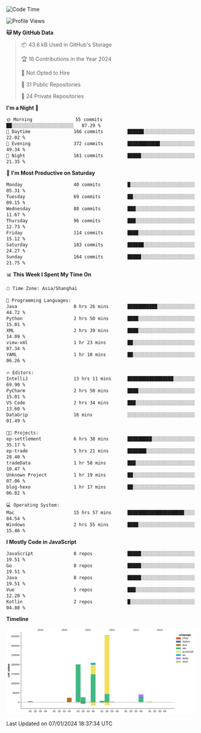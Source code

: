 <!--START_SECTION:waka-->
![Code Time](http://img.shields.io/badge/Code%20Time-2%2C239%20hrs%2011%20mins-blue)

![Profile Views](http://img.shields.io/badge/Profile%20Views-0-blue)

**🐱 My GitHub Data** 

> 📦 43.6 kB Used in GitHub's Storage 
 > 
> 🏆 16 Contributions in the Year 2024
 > 
> 🚫 Not Opted to Hire
 > 
> 📜 31 Public Repositories 
 > 
> 🔑 24 Private Repositories 
 > 
**I'm a Night 🦉** 

```text
🌞 Morning                55 commits          ██░░░░░░░░░░░░░░░░░░░░░░░   07.29 % 
🌆 Daytime                166 commits         ██████░░░░░░░░░░░░░░░░░░░   22.02 % 
🌃 Evening                372 commits         ████████████░░░░░░░░░░░░░   49.34 % 
🌙 Night                  161 commits         █████░░░░░░░░░░░░░░░░░░░░   21.35 % 
```
📅 **I'm Most Productive on Saturday** 

```text
Monday                   40 commits          █░░░░░░░░░░░░░░░░░░░░░░░░   05.31 % 
Tuesday                  69 commits          ██░░░░░░░░░░░░░░░░░░░░░░░   09.15 % 
Wednesday                88 commits          ███░░░░░░░░░░░░░░░░░░░░░░   11.67 % 
Thursday                 96 commits          ███░░░░░░░░░░░░░░░░░░░░░░   12.73 % 
Friday                   114 commits         ████░░░░░░░░░░░░░░░░░░░░░   15.12 % 
Saturday                 183 commits         ██████░░░░░░░░░░░░░░░░░░░   24.27 % 
Sunday                   164 commits         █████░░░░░░░░░░░░░░░░░░░░   21.75 % 
```


📊 **This Week I Spent My Time On** 

```text
🕑︎ Time Zone: Asia/Shanghai

💬 Programming Languages: 
Java                     8 hrs 26 mins       ███████████░░░░░░░░░░░░░░   44.72 % 
Python                   2 hrs 50 mins       ████░░░░░░░░░░░░░░░░░░░░░   15.01 % 
XML                      2 hrs 39 mins       ████░░░░░░░░░░░░░░░░░░░░░   14.09 % 
view-xml                 1 hr 23 mins        ██░░░░░░░░░░░░░░░░░░░░░░░   07.34 % 
YAML                     1 hr 10 mins        ██░░░░░░░░░░░░░░░░░░░░░░░   06.26 % 

🔥 Editors: 
IntelliJ                 13 hrs 11 mins      █████████████████░░░░░░░░   69.90 % 
PyCharm                  2 hrs 50 mins       ████░░░░░░░░░░░░░░░░░░░░░   15.01 % 
VS Code                  2 hrs 34 mins       ███░░░░░░░░░░░░░░░░░░░░░░   13.60 % 
DataGrip                 16 mins             ░░░░░░░░░░░░░░░░░░░░░░░░░   01.49 % 

🐱‍💻 Projects: 
ep-settlement            6 hrs 38 mins       █████████░░░░░░░░░░░░░░░░   35.17 % 
ep-trade                 5 hrs 21 mins       ███████░░░░░░░░░░░░░░░░░░   28.40 % 
tradeData                1 hr 58 mins        ███░░░░░░░░░░░░░░░░░░░░░░   10.47 % 
Unknown Project          1 hr 19 mins        ██░░░░░░░░░░░░░░░░░░░░░░░   07.06 % 
blog-hexo                1 hr 17 mins        ██░░░░░░░░░░░░░░░░░░░░░░░   06.82 % 

💻 Operating System: 
Mac                      15 hrs 57 mins      █████████████████████░░░░   84.54 % 
Windows                  2 hrs 55 mins       ████░░░░░░░░░░░░░░░░░░░░░   15.46 % 
```

**I Mostly Code in JavaScript** 

```text
JavaScript               8 repos             █████░░░░░░░░░░░░░░░░░░░░   19.51 % 
Go                       8 repos             █████░░░░░░░░░░░░░░░░░░░░   19.51 % 
Java                     8 repos             █████░░░░░░░░░░░░░░░░░░░░   19.51 % 
Vue                      5 repos             ███░░░░░░░░░░░░░░░░░░░░░░   12.20 % 
Kotlin                   2 repos             █░░░░░░░░░░░░░░░░░░░░░░░░   04.88 % 
```



**Timeline**

![Lines of Code chart](https://raw.githubusercontent.com/youtiaoguagua/youtiaoguagua/master/assets/bar_graph.png)


 Last Updated on 07/01/2024 18:37:34 UTC
<!--END_SECTION:waka-->